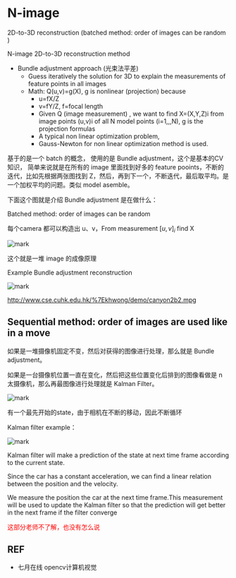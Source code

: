 

# N-image

2D-to-3D reconstruction
(batched method: order of
images can be random )



N-image 2D-to-3D
reconstruction method


- Bundle adjustment approach (光束法平差)
    - Guess iteratively the solution for 3D to explain the measurements of feature points in all images
    - Math: Q(u,v)=g(X), g is nonlinear (projection) because
        - u=fX/Z
        - v=fY/Z, f=focal length
        - Given Q (image measurement) , we want to find X=(X,Y,Z)i from image points (u,v)i of all N model points (i=1,,,N), g is the projection formulas
        - A typical non linear optimization problem,
        - Gauss-Newton for non linear optimization method is used.


基于的是一个 batch 的概念， 使用的是 Bundle adjustment，这个是基本的CV 知识，
简单来说就是在所有的 image 里面找到好多的 feature pooints，不断的迭代，比如先根据两张图找到 Z，然后，再到下一个，不断迭代，最后取平均。是一个加权平均的问题。类似 model asemble。


下面这个图就是介绍 Bundle adjustment 是在做什么：

Batched method: order of images can be random


每个camera 都可以构造出 u、v，From measurement $[u,v]_i$ find X

![mark](http://pacdb2bfr.bkt.clouddn.com/blog/image/180817/ECG950kmJf.png?imageslim)


这个就是一堆 image 的成像原理


Example
Bundle adjustment reconstruction

![mark](http://pacdb2bfr.bkt.clouddn.com/blog/image/180817/hdJhbLjGk7.png?imageslim)

http://www.cse.cuhk.edu.hk/%7Ekhwong/demo/canyon2b2.mpg




## Sequential method: order of images are used like in a move



如果是一堆摄像机固定不变，然后对获得的图像进行处理，那么就是 Bundle adjustment。

如果是一台摄像机位置一直在变化，然后把这些位置变化后排到的图像看做是 n 太摄像机，那么再最图像进行处理就是 Kalman Filter。


![mark](http://pacdb2bfr.bkt.clouddn.com/blog/image/180817/JGf82H2c45.png?imageslim)

有一个最先开始的state，由于相机在不断的移动，因此不断循环

Kalman filter example：

![mark](http://pacdb2bfr.bkt.clouddn.com/blog/image/180817/C0B9ja5i2E.png?imageslim)



Kalman filter will make a prediction of the state at next time frame according to the current state.

Since the car has a constant acceleration, we can find a linear relation between the position and the velocity.

We measure the position the car at the next time frame.This measurement will be used to update the Kalman filter so that the prediction will get better in the next frame if the filter converge

<span style="color:red;">这部分老师不了解，也没有怎么说</span>




## REF

- 七月在线 opencv计算机视觉
